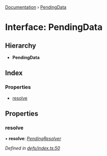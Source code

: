 [Documentation](../README.md) › [PendingData](pendingdata.md)

# Interface: PendingData

## Hierarchy

* **PendingData**

## Index

### Properties

* [resolve](pendingdata.md#resolve)

## Properties

###  resolve

• **resolve**: *[PendingResolver](../README.md#pendingresolver)*

*Defined in [defs/index.ts:50](https://github.com/badbatch/graphql-box/blob/cf51f3c/packages/worker-client/src/defs/index.ts#L50)*
